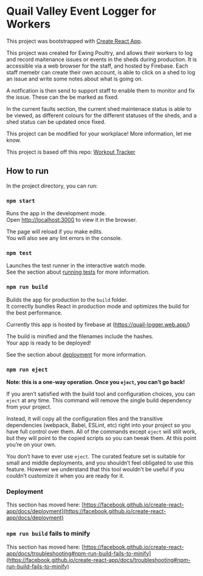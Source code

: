 # Quail Valley Event Logger for Workers

This project was bootstrapped with [Create React App](https://github.com/facebook/create-react-app).

This project was created for Ewing Poultry, and allows their workers to log and record maitenance issues or events in the sheds during production.  It is accessible via a web browser for the staff, and hosted by Firebase.  Each staff memebr can create their own account, is able to click on a shed to log an issue and write some notes about what is going on. 

A notfication is then send to support staff to enable them to monitor and fix the issue. These can the be marked as fixed. 

In the current faults section, the current shed maintenace status is able to be viewed, as different colours for the different statuses of the sheds, and a shed status can be updated once fixed. 

This project can be modified for your workplace! More information, let me know. 

This project is based off this repo: [Workout Tracker](https://github.com/sanderdebr/workout-tracker)

## How to run

In the project directory, you can run:

### `npm start`

Runs the app in the development mode.\
Open [http://localhost:3000](http://localhost:3000) to view it in the browser.

The page will reload if you make edits.\
You will also see any lint errors in the console.

### `npm test`

Launches the test runner in the interactive watch mode.\
See the section about [running tests](https://facebook.github.io/create-react-app/docs/running-tests) for more information.

### `npm run build`

Builds the app for production to the `build` folder.\
It correctly bundles React in production mode and optimizes the build for the best performance.

Currently this app is hosted by firebase at (https://quail-logger.web.app/)

The build is minified and the filenames include the hashes.\
Your app is ready to be deployed!

See the section about [deployment](https://facebook.github.io/create-react-app/docs/deployment) for more information.

### `npm run eject`

**Note: this is a one-way operation. Once you `eject`, you can’t go back!**

If you aren’t satisfied with the build tool and configuration choices, you can `eject` at any time. This command will remove the single build dependency from your project.

Instead, it will copy all the configuration files and the transitive dependencies (webpack, Babel, ESLint, etc) right into your project so you have full control over them. All of the commands except `eject` will still work, but they will point to the copied scripts so you can tweak them. At this point you’re on your own.

You don’t have to ever use `eject`. The curated feature set is suitable for small and middle deployments, and you shouldn’t feel obligated to use this feature. However we understand that this tool wouldn’t be useful if you couldn’t customize it when you are ready for it.



### Deployment

This section has moved here: [https://facebook.github.io/create-react-app/docs/deployment](https://facebook.github.io/create-react-app/docs/deployment)

### `npm run build` fails to minify

This section has moved here: [https://facebook.github.io/create-react-app/docs/troubleshooting#npm-run-build-fails-to-minify](https://facebook.github.io/create-react-app/docs/troubleshooting#npm-run-build-fails-to-minify)
